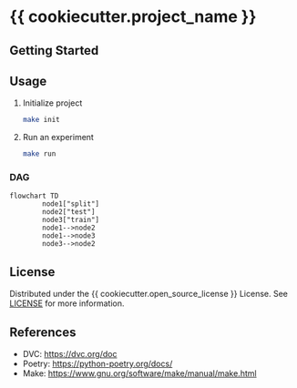 # {{ cookiecutter.project_name }}

## Getting Started

## Usage

1. Initialize project

   ```bash
   make init
   ```

2. Run an experiment

   ```bash
   make run
   ```

### DAG

```mermaid
flowchart TD
        node1["split"]
        node2["test"]
        node3["train"]
        node1-->node2
        node1-->node3
        node3-->node2
```

## License

Distributed under the {{ cookiecutter.open_source_license }} License. See [LICENSE](./LICENSE) for more information.

## References

- DVC: https://dvc.org/doc
- Poetry: https://python-poetry.org/docs/
- Make: https://www.gnu.org/software/make/manual/make.html
